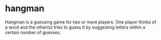 # hangman
Hangman is a guessing game for two or more players. One player thinks of a word and the other(s) tries to guess it by suggesting letters within a certain number of guesses.
